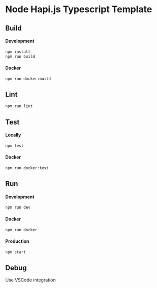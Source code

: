 # Node Hapi.js Typescript Template

## Build

#### Development

```bash
npm install
npm run build
```

#### Docker

```bash
npm run docker:build
```

## Lint

```bash
npm run lint
```

## Test

#### Locally

```bash
npm test
```

#### Docker

```bash
npm run docker:test
```

## Run

#### Development

```bash
npm run dev
```

#### Docker

```bash
npm run docker
```

#### Production

```bash
npm start
```

## Debug

Use VSCode integration
